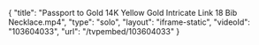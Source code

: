 {
    "title": "Passport to Gold 14K Yellow Gold Intricate Link 18 Bib Necklace.mp4",
    "type": "solo",
    "layout": "iframe-static",
    "videoId": "103604033",
    "url": "\/tvpembed\/103604033"
}